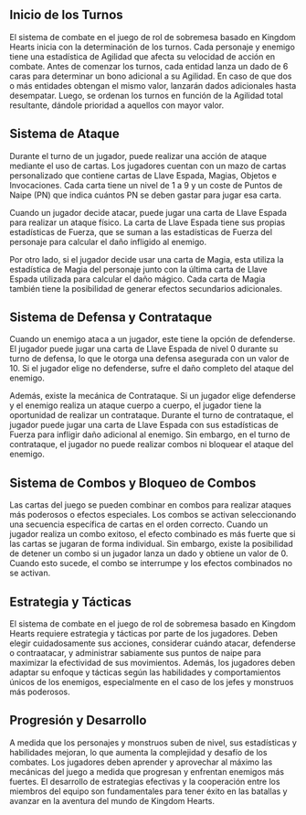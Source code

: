 ## Inicio de los Turnos

El sistema de combate en el juego de rol de sobremesa basado en Kingdom Hearts inicia con la determinación de los turnos. Cada personaje y enemigo tiene una estadística de Agilidad que afecta su velocidad de acción en combate. Antes de comenzar los turnos, cada entidad lanza un dado de 6 caras para determinar un bono adicional a su Agilidad. En caso de que dos o más entidades obtengan el mismo valor, lanzarán dados adicionales hasta desempatar. Luego, se ordenan los turnos en función de la Agilidad total resultante, dándole prioridad a aquellos con mayor valor.

## Sistema de Ataque

Durante el turno de un jugador, puede realizar una acción de ataque mediante el uso de cartas. Los jugadores cuentan con un mazo de cartas personalizado que contiene cartas de Llave Espada, Magias, Objetos e Invocaciones. Cada carta tiene un nivel de 1 a 9 y un coste de Puntos de Naipe (PN) que indica cuántos PN se deben gastar para jugar esa carta.

Cuando un jugador decide atacar, puede jugar una carta de Llave Espada para realizar un ataque físico. La carta de Llave Espada tiene sus propias estadísticas de Fuerza, que se suman a las estadísticas de Fuerza del personaje para calcular el daño infligido al enemigo.

Por otro lado, si el jugador decide usar una carta de Magia, esta utiliza la estadística de Magia del personaje junto con la última carta de Llave Espada utilizada para calcular el daño mágico. Cada carta de Magia también tiene la posibilidad de generar efectos secundarios adicionales.

## Sistema de Defensa y Contrataque

Cuando un enemigo ataca a un jugador, este tiene la opción de defenderse. El jugador puede jugar una carta de Llave Espada de nivel 0 durante su turno de defensa, lo que le otorga una defensa asegurada con un valor de 10. Si el jugador elige no defenderse, sufre el daño completo del ataque del enemigo.

Además, existe la mecánica de Contrataque. Si un jugador elige defenderse y el enemigo realiza un ataque cuerpo a cuerpo, el jugador tiene la oportunidad de realizar un contrataque. Durante el turno de contrataque, el jugador puede jugar una carta de Llave Espada con sus estadísticas de Fuerza para infligir daño adicional al enemigo. Sin embargo, en el turno de contrataque, el jugador no puede realizar combos ni bloquear el ataque del enemigo.

## Sistema de Combos y Bloqueo de Combos

Las cartas del juego se pueden combinar en combos para realizar ataques más poderosos o efectos especiales. Los combos se activan seleccionando una secuencia específica de cartas en el orden correcto. Cuando un jugador realiza un combo exitoso, el efecto combinado es más fuerte que si las cartas se jugaran de forma individual. Sin embargo, existe la posibilidad de detener un combo si un jugador lanza un dado y obtiene un valor de 0. Cuando esto sucede, el combo se interrumpe y los efectos combinados no se activan.

## Estrategia y Tácticas

El sistema de combate en el juego de rol de sobremesa basado en Kingdom Hearts requiere estrategia y tácticas por parte de los jugadores. Deben elegir cuidadosamente sus acciones, considerar cuándo atacar, defenderse o contraatacar, y administrar sabiamente sus puntos de naipe para maximizar la efectividad de sus movimientos. Además, los jugadores deben adaptar su enfoque y tácticas según las habilidades y comportamientos únicos de los enemigos, especialmente en el caso de los jefes y monstruos más poderosos.

## Progresión y Desarrollo

A medida que los personajes y monstruos suben de nivel, sus estadísticas y habilidades mejoran, lo que aumenta la complejidad y desafío de los combates. Los jugadores deben aprender y aprovechar al máximo las mecánicas del juego a medida que progresan y enfrentan enemigos más fuertes. El desarrollo de estrategias efectivas y la cooperación entre los miembros del equipo son fundamentales para tener éxito en las batallas y avanzar en la aventura del mundo de Kingdom Hearts.